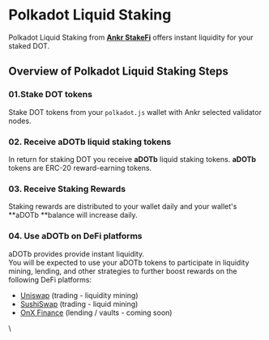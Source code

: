 # Polkadot Liquid Staking

Polkadot Liquid Staking from [**Ankr StakeFi**](https://stakefi.ankr.com/internet-bonds) offers instant liquidity for your staked DOT.

## Overview of Polkadot Liquid Staking Steps

### 01.Stake DOT tokens&#x20;

Stake DOT tokens from your `polkadot.js` wallet with Ankr selected validator nodes.

### 02. Receive aDOTb liquid staking tokens

In return for staking DOT you receive **aDOTb** liquid staking tokens. **aDOTb** tokens are ERC-20 reward-earning tokens.

### 03. Receive Staking Rewards

Staking rewards are distributed to your wallet daily and your wallet's **aDOTb **balance will increase daily.

### 04. Use aDOTb on DeFi platforms

aDOTb provides provide instant liquidity.\
You will be expected to use your aDOTb tokens to participate in liquidity mining, lending, and other strategies to further boost rewards on the following DeFi platforms:

* [Uniswap](https://uniswap.org) (trading - liquidity mining)
* [SushiSwap](https://sushi.com) (trading - liquid mining)
* [OnX Finance](https://onx.finance) (lending / vaults - coming soon)

\
